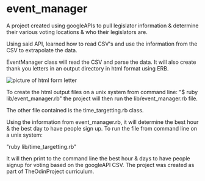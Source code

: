 # event_manager

A project created using googleAPIs to pull legislator information & determine
their various voting locations & who their legislators are.

Using said API, learned how to read CSV's and use the information from the CSV
to extrapolate the data.

EventManager class will read the CSV and parse the data. It will also create
thank you letters in an output directory in html format using ERB.

![picture of html form letter]()

To create the html output files on a unix system from command line:
"$ ruby lib/event_manager.rb"
the project will then run the lib/event_manager.rb file.

The other file contained is the time_targetting.rb class.

Using the information from event_manager.rb, it will determine the best hour & the
best day to have people sign up.
To run the file from command line on a unix system:

"ruby lib/time_targetting.rb"

It will then print to the command line the best hour & days to have people signup
for voting based on the googleAPI CSV. The project was created as part of
TheOdinProject curriculum.